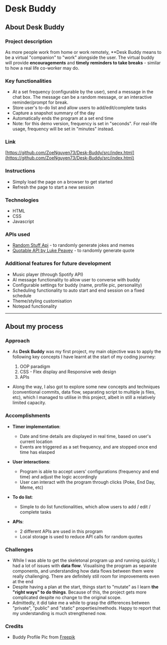 # Desk Buddy

## About **Desk Buddy**

### Project description
As more people work from home or work remotely, **Desk Buddy means to be a virtual "companion" to "work" alongside the user. The virtual buddy will provide **encouragements** and **timely reminders to take breaks** - similar to how a real life co-worker may do.

### Key functionalities
* At a set frequency (configurable by the user), send a message in the chat box. The message can be a random message, or an interactive reminder/prompt for break.
* Store user's to-do list and allow users to add/edit/complete tasks
* Capture a snapshot summary of the day
* Automatically ends the program at a set end time
* Note: for this demo version, frequency is set in "seconds". For real-life usage, frequency will be set in "minutes" instead.

### Link
[https://github.com/ZoeNguyen73/Desk-Buddy/src/index.html](https://github.com/ZoeNguyen73/Desk-Buddy/src/index.html)

### Instructions
* Simply load the page on a browser to get started
* Refresh the page to start a new session

### Technologies
* HTML
* CSS
* Javascript

### APIs used
* [Random Stuff Api](https://api-info.pgamerx.com/) - to randomly generate jokes and memes
* [Quotable API by Luke Peavey](https://github.com/lukePeavey/quotable) - to randomly generate quote

### Additional features for future development
* Music player (through Spotify API)
* AI message functionality to allow user to converse with buddy
* Configurable settings for buddy (name, profile pic, personality)
* Scheduling functionality to auto start and end session on a fixed schedule
* Theme/styling customisation
* Notepad functionality

---

## About my process

### Approach
* As **Desk Buddy** was my first project, my main objective was to apply the following key concepts I have learnt at the start of my coding journey:
  1. OOP paradigm
  2. CSS - Flex display and Responsive web design
  3. APIs

* Along the way, I also got to explore some new concepts and techniques (conventional commits, data flow, separating script to multiple js files, etc), which I managed to utilise in this project, albeit in still a relatively limited capacity.

### Accomplishments
* **Timer implementation**:
  * Date and time details are displayed in real time, based on user's current location
  * Events are triggered as a set frequency, and are stopped once end time has elasped

* **User interactions**:
  * Program is able to accept users' configurations (frequency and end time) and adjust the logic accordingly
  * User can interact with the program through clicks (Poke, End Day, Meme, etc)

* **To do list**:
  * Simple to do list functionalities, which allow users to add / edit / complete tasks
  
* **APIs**:
  * 2 different APIs are used in this program
  * Local storage is used to reduce API calls for random quotes

### Challenges
* While I was able to get the skeletonal program up and running quickly, I had a lot of issues with **data flow**. Visualising the program as separate components, and understanding how data flows between them were really challenging. There are definitely still room for improvements even at the end
* Despite having a plan at the start, things start to "mutate" as I learn **the "right ways" to do things**. Because of this, the project gets more complicated despite no change to the original scope.
* Admittedly, it did take me a while to grasp the differences between "private", "public" and "static" properties/methods. Happy to report that my understanding is much strengthened now.

### Credits
* Buddy Profile Pic from [Freepik](<https://www.flaticon.com/free-icons/cat" title="cat icons">)
